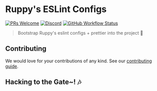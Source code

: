 # Ruppy's ESLint Configs

[![PRs Welcome](https://img.shields.io/badge/PRs-welcome-brightgreen.svg?style=flat-square)](http://makeapullrequest.com)
[![Discord](https://img.shields.io/discord/340308951826694157?style=flat-square&logo=discord&label=chat+and+discuss)](https://discord.gg/Zw8d3wy "Emperor Ruppy's Kingdom")
[![GitHub Workflow Status](https://img.shields.io/github/workflow/status/Ruppyio/eslint-configs/CI%20-%20Test?label=test&logo=github&style=flat-square)](https://github.com/Ruppyio/eslint-configs/actions)

> Bootstrap Ruppy's eslint configs + prettier into the project 🚀

## Contributing

We would love for your contributions of any kind. See our [contributing guide](CONTRIBUTING.md).

## Hacking to the Gate~! 🎶
